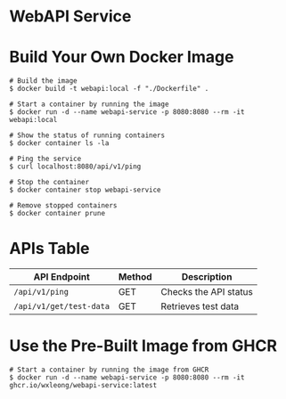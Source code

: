 # WebAPI Service

# Build Your Own Docker Image

```
# Build the image
$ docker build -t webapi:local -f "./Dockerfile" .

# Start a container by running the image
$ docker run -d --name webapi-service -p 8080:8080 --rm -it webapi:local

# Show the status of running containers
$ docker container ls -la

# Ping the service
$ curl localhost:8080/api/v1/ping

# Stop the container
$ docker container stop webapi-service

# Remove stopped containers
$ docker container prune
```

# APIs Table

| API Endpoint              | Method | Description                  |
|---------------------------|--------|------------------------------|
| `/api/v1/ping`            | GET    | Checks the API status        |
| `/api/v1/get/test-data`   | GET    | Retrieves test data          |

# Use the Pre-Built Image from GHCR

```
# Start a container by running the image from GHCR
$ docker run -d --name webapi-service -p 8080:8080 --rm -it ghcr.io/wxleong/webapi-service:latest
```
